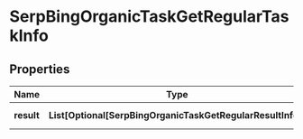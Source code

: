 # SerpBingOrganicTaskGetRegularTaskInfo


## Properties

| Name | Type | Description | Notes |
|------------ | ------------- | ------------- | -------------|
**result** | **List[Optional[SerpBingOrganicTaskGetRegularResultInfo]]** | array of results |[optional]|